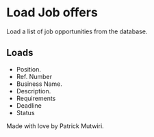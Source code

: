 # Load Job offers

Load a list of job opportunities from the database.

## Loads

- Position.
- Ref. Number
- Business Name.
- Description.
- Requirements
- Deadline
- Status

Made with love by Patrick Mutwiri. 
